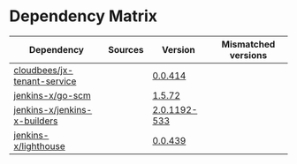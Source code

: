 # Dependency Matrix

Dependency | Sources | Version | Mismatched versions
---------- | ------- | ------- | -------------------
[cloudbees/jx-tenant-service](https://github.com/cloudbees/jx-tenant-service) |  | [0.0.414](https://github.com/cloudbees/jx-tenant-service/releases/tag/v0.0.414) | 
[jenkins-x/go-scm](https://github.com/jenkins-x/go-scm) |  | [1.5.72]() | 
[jenkins-x/jenkins-x-builders](https://github.com/jenkins-x/jenkins-x-builders) |  | [2.0.1192-533]() | 
[jenkins-x/lighthouse](https://github.com/jenkins-x/lighthouse) |  | [0.0.439]() | 
